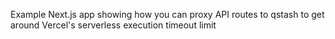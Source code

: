 Example Next.js app showing how you can proxy API routes to qstash to get around Vercel's serverless execution timeout limit




